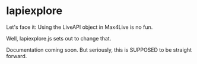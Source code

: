 # lapiexplore

Let's face it: Using the LiveAPI object in Max4Live is no fun.

Well, lapiexplore.js sets out to change that.

Documentation coming soon. But seriously, this is SUPPOSED to be straight forward.

